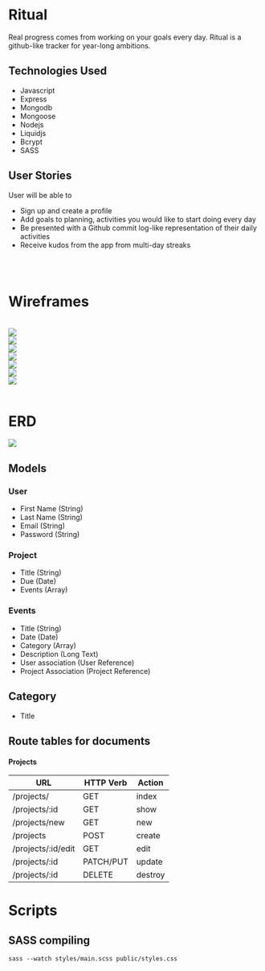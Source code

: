 # Ritual

Real progress comes from working on your goals every day. Ritual is a github-like tracker for year-long ambitions.

## Technologies Used
* Javascript
* Express
* Mongodb
* Mongoose
* Nodejs
* Liquidjs
* Bcrypt
* SASS

## User Stories
User will be able to
- Sign up and create a profile
- Add goals to planning, activities you would like to start doing every day
- Be presented with a Github commit log-like representation of their daily activities
- Receive kudos from the app from multi-day streaks

<br>

<br>

# Wireframes

<br>
<img src="./images/1_First.jpg" /> 

<br>
<img src="./images/2_Sign-in.jpg" styles="width:100px;">

<br>
<img src="./images/3_Sign-up.jpg" styles="width:100px;">

<br>
<img src="./images/4_Home.jpg" styles="width:100px;">

<br>
<img src="./images/5_New-activity.jpg" styles="width:100px;">

<br>
<img src="./images/6_My-log-daily.jpg" styles="width:100px;">

<br>
<img src="./images/7_My-log-annual.jpg" styles="width:100px;">
<br>
<br>

# ERD
<img src="./images/ERD.png">

## Models
### User
- First Name (String)
- Last Name (String)
- Email (String)
- Password (String)

### Project
- Title (String)
- Due (Date)
- Events (Array)

### Events

- Title (String)
- Date (Date)
- Category (Array)
- Description (Long Text)
- User association (User Reference)
- Project Association (Project Reference)

## Category
- Title


## Route tables for documents

#### Projects

| **URL**          | **HTTP Verb**|**Action**|
|------------------|--------------|----------|
| /projects/         | GET          | index  
| /projects/:id      | GET          | show       
| /projects/new      | GET          | new   
| /projects          | POST         | create   
| /projects/:id/edit | GET          | edit       
| /projects/:id      | PATCH/PUT    | update    
| /projects/:id      | DELETE       | destroy  


# Scripts
## SASS compiling
`sass --watch styles/main.scss public/styles.css`